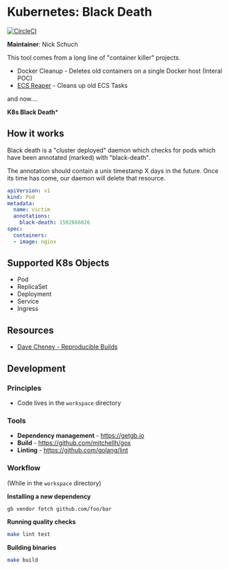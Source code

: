 Kubernetes: Black Death
=======================

[![CircleCI](https://circleci.com/gh/previousnext/k8s-black-death.svg?style=svg)](https://circleci.com/gh/previousnext/k8s-black-death)

**Maintainer**: Nick Schuch

This tool comes from a long line of "container killer" projects.

* Docker Cleanup - Deletes old containers on a single Docker host (Interal POC)
* [ECS Reaper](https://github.com/previousnext/ecs-reaper) - Cleans up old ECS Tasks 

and now....

**K8s Black Death***

## How it works

Black death is a "cluster deployed" daemon which checks for pods which have been
annotated (marked) with "black-death".

The annotation should contain a unix timestamp X days in the future. Once its time
has come, our daemon will delete that resource.

```yaml
apiVersion: v1
kind: Pod
metadata:
  name: victim
  annotations:
    black-death: 1502666026
spec:
  containers:
  - image: nginx
```

## Supported K8s Objects

* Pod
* ReplicaSet
* Deployment
* Service
* Ingress

## Resources

* [Dave Cheney - Reproducible Builds](https://www.youtube.com/watch?v=c3dW80eO88I)

## Development

### Principles

* Code lives in the `workspace` directory

### Tools

* **Dependency management** - https://getgb.io
* **Build** - https://github.com/mitchellh/gox
* **Linting** - https://github.com/golang/lint

### Workflow

(While in the `workspace` directory)

**Installing a new dependency**

```bash
gb vendor fetch github.com/foo/bar
```

**Running quality checks**

```bash
make lint test
```

**Building binaries**

```bash
make build
```

